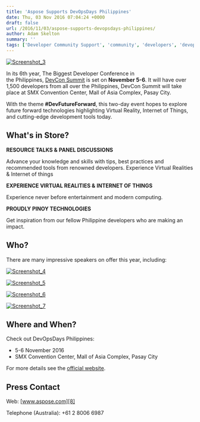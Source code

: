```yaml
---
title: 'Aspose Supports DevOpsDays Philippines'
date: Thu, 03 Nov 2016 07:04:24 +0000
draft: false
url: /2016/11/03/aspose-supports-devopsdays-philippines/
author: Adam Skelton
summary: ''
tags: ['Developer Community Support', 'community', 'developers', 'devopdays', 'philippines', 'sponsorship']
---
```


[![][1]](https://blog.aspose.com/wp-content/uploads/sites/2/2016/11/Screenshot_3.png)

In its 6th year, The Biggest Developer Conference in the Philippines, [DevCon Summit][2] is set on **November 5-6**. It will have over 1,500 developers from all over the Philippines, DevCon Summit will take place at SMX Convention Center, Mall of Asia Complex, Pasay City.

With the theme **#DevFutureForward**, this two-day event hopes to explore future forward technologies highlighting Virtual Reality, Internet of Things, and cutting-edge development tools today.

## What's in Store?

**RESOURCE TALKS &** **PANEL DISCUSSIONS**

Advance your knowledge and skills with tips, best practices and recommended tools from renowned developers. Experience Virtual Realities & Internet of things

**EXPERIENCE VIRTUAL REALITIES &** **INTERNET OF THINGS**

Experience never before entertainment and modern computing.

**PROUDLY PINOY TECHNOLOGIES**

Get inspiration from our fellow Philippine developers who are making an impact.

## Who?

There are many impressive speakers on offer this year, including:

[![][3]](https://blog.aspose.com/wp-content/uploads/sites/2/2016/11/Screenshot_4.png)

[![][4]](https://blog.aspose.com/wp-content/uploads/sites/2/2016/11/Screenshot_5.png)

[![][5]](https://blog.aspose.com/wp-content/uploads/sites/2/2016/11/Screenshot_6.png)

[![][6]](https://blog.aspose.com/wp-content/uploads/sites/2/2016/11/Screenshot_7.png)

## Where and When?

Check out DevOpsDays Philippines:

*   5-6 November 2016
*   SMX Convention Center, Mall of Asia Complex, Pasay City

For more details see the [official website][7].

## Press Contact

Web: [www.aspose.com][8]

Telephone (Australia): +61 2 8006 6987




[1]: https://blog.aspose.com/wp-content/uploads/sites/2/2016/11/Screenshot_3.png "Screenshot_3"
[2]: https://devcon.ph/
[3]: https://blog.aspose.com/wp-content/uploads/sites/2/2016/11/Screenshot_4.png "Screenshot_4"
[4]: https://blog.aspose.com/wp-content/uploads/sites/2/2016/11/Screenshot_5.png "Screenshot_5"
[5]: https://blog.aspose.com/wp-content/uploads/sites/2/2016/11/Screenshot_6.png "Screenshot_6"
[6]: https://blog.aspose.com/wp-content/uploads/sites/2/2016/11/Screenshot_7.png "Screenshot_7"
[7]: https://devcon.ph/
[8]: http://www.aspose.com/




